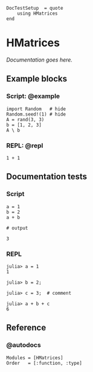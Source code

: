 ```@meta
DocTestSetup  = quote
    using HMatrices
end
```
# HMatrices

*Documentation goes here.*


## Example blocks

### Script: @example

```@example
import Random   # hide
Random.seed!(1) # hide
A = rand(3, 3)
b = [1, 2, 3]
A \ b
```

### REPL: @repl

```@repl
1 + 1
```

## Documentation tests

### Script

```jldoctest
a = 1
b = 2
a + b

# output

3
```

### REPL

```jldoctest
julia> a = 1
1

julia> b = 2;

julia> c = 3;  # comment

julia> a + b + c
6
```

## Reference

### @autodocs

```@autodocs
Modules = [HMatrices]
Order   = [:function, :type]
```
